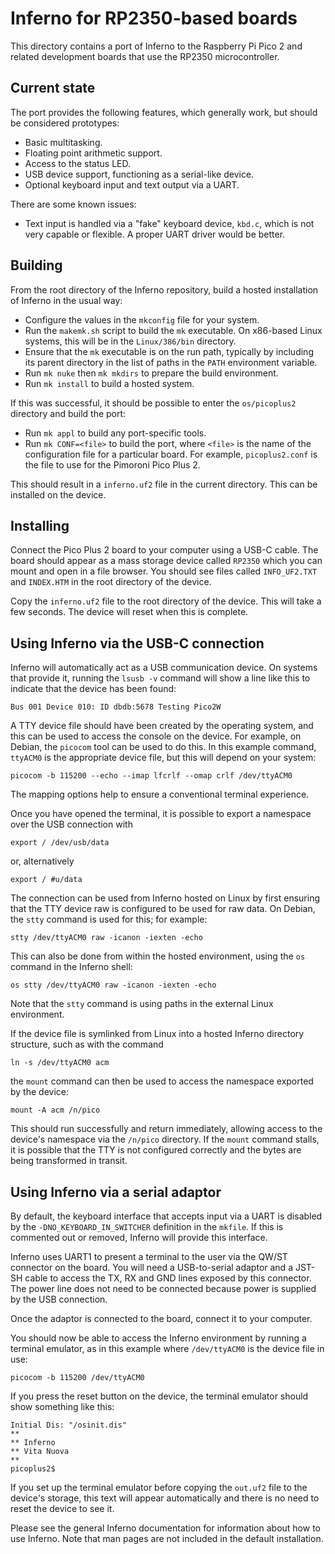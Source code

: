 # Inferno for RP2350-based boards

This directory contains a port of Inferno to the Raspberry Pi Pico 2 and
related development boards that use the RP2350 microcontroller.

## Current state

The port provides the following features, which generally work, but should be
considered prototypes:

* Basic multitasking.
* Floating point arithmetic support.
* Access to the status LED.
* USB device support, functioning as a serial-like device.
* Optional keyboard input and text output via a UART.

There are some known issues:

* Text input is handled via a "fake" keyboard device, `kbd.c`, which is not
  very capable or flexible. A proper UART driver would be better.

## Building

From the root directory of the Inferno repository, build a hosted installation
of Inferno in the usual way:

* Configure the values in the `mkconfig` file for your system.
* Run the `makemk.sh` script to build the `mk` executable. On x86-based Linux
  systems, this will be in the `Linux/386/bin` directory.
* Ensure that the `mk` executable is on the run path, typically by including
  its parent directory in the list of paths in the `PATH` environment variable.
* Run `mk nuke` then `mk mkdirs` to prepare the build environment.
* Run `mk install` to build a hosted system.

If this was successful, it should be possible to enter the `os/picoplus2`
directory and build the port:

* Run `mk appl` to build any port-specific tools.
* Run `mk CONF=<file>` to build the port, where `<file>` is the name of the
  configuration file for a particular board. For example, `picoplus2.conf` is
  the file to use for the Pimoroni Pico Plus 2.

This should result in a `inferno.uf2` file in the current directory. This can
be installed on the device.

## Installing

Connect the Pico Plus 2 board to your computer using a USB-C cable. The board
should appear as a mass storage device called `RP2350` which you can mount and
open in a file browser. You should see files called `INFO_UF2.TXT` and
`INDEX.HTM` in the root directory of the device.

Copy the `inferno.uf2` file to the root directory of the device. This will take a
few seconds. The device will reset when this is complete.

## Using Inferno via the USB-C connection

Inferno will automatically act as a USB communication device. On systems that
provide it, running the `lsusb -v` command will show a line like this to
indicate that the device has been found:

    Bus 001 Device 010: ID dbdb:5678 Testing Pico2W

A TTY device file should have been created by the operating system, and this
can be used to access the console on the device. For example, on Debian, the
`picocom` tool can be used to do this. In this example command, `ttyACM0` is
the appropriate device file, but this will depend on your system:

    picocom -b 115200 --echo --imap lfcrlf --omap crlf /dev/ttyACM0

The mapping options help to ensure a conventional terminal experience.

Once you have opened the terminal, it is possible to export a namespace over
the USB connection with

    export / /dev/usb/data

or, alternatively

    export / #u/data

The connection can be used from Inferno hosted on Linux by first ensuring that
the TTY device raw is configured to be used for raw data. On Debian, the `stty`
command is used for this; for example:

    stty /dev/ttyACM0 raw -icanon -iexten -echo

This can also be done from within the hosted environment, using the `os`
command in the Inferno shell:

    os stty /dev/ttyACM0 raw -icanon -iexten -echo

Note that the `stty` command is using paths in the external Linux environment.

If the device file is symlinked from Linux into a hosted Inferno directory
structure, such as with the command

    ln -s /dev/ttyACM0 acm

the `mount` command can then be used to access the namespace exported by the
device:

    mount -A acm /n/pico

This should run successfully and return immediately, allowing access to the
device's namespace via the `/n/pico` directory. If the `mount` command stalls,
it is possible that the TTY is not configured correctly and the bytes are being
transformed in transit.

## Using Inferno via a serial adaptor

By default, the keyboard interface that accepts input via a UART is disabled
by the `-DNO_KEYBOARD_IN_SWITCHER` definition in the `mkfile`. If this is
commented out or removed, Inferno will provide this interface.

Inferno uses UART1 to present a terminal to the user via the QW/ST connector on
the board. You will need a USB-to-serial adaptor and a JST-SH cable to access
the TX, RX and GND lines exposed by this connector. The power line does not
need to be connected because power is supplied by the USB connection.

Once the adaptor is connected to the board, connect it to your computer.

You should now be able to access the Inferno environment by running a terminal
emulator, as in this example where `/dev/ttyACM0` is the device file in use:

    picocom -b 115200 /dev/ttyACM0

If you press the reset button on the device, the terminal emulator should show
something like this:

    Initial Dis: "/osinit.dis"
    **
    ** Inferno
    ** Vita Nuova
    **
    picoplus2$

If you set up the terminal emulator before copying the `out.uf2` file to the
device's storage, this text will appear automatically and there is no need to
reset the device to see it.

Please see the general Inferno documentation for information about how to use
Inferno. Note that man pages are not included in the default installation.
